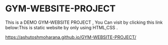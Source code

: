 # GYM-WEBSITE-PROJECT
This is a DEMO GYM-WEBSITE PROJECT , You Can  visit by clicking this link below:This is static website by only using HTML,CSS .

https://ashutoshmoharana.github.io/GYM-WEBSITE-PROJECT/
